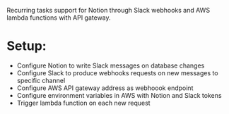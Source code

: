 Recurring tasks support for Notion through Slack webhooks and AWS lambda functions with API gateway.

# Setup:

 - Configure Notion to write Slack messages on database changes
 - Configure Slack to produce webhooks requests on new messages to specific channel
 - Configure AWS API gateway address as webhoook endpoint
 - Configure environment variables in AWS with Notion and Slack tokens
 - Trigger lambda function on each new request